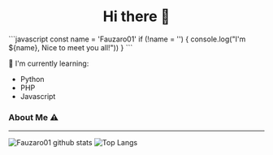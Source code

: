 <h1  align='center'> Hi there 👋 </h1>
```javascript
const name = 'Fauzaro01'
if (!name = '') {
  console.log("I'm ${name}, Nice to meet you all!"))
 }
```
 <p align='center'> </p>

:page_with_curl: I'm currently learning:
- Python
- PHP
- Javascript


### About Me ⚠️
___

![Fauzaro01 github stats](https://github-readme-stats.vercel.app/api?username=Fauzaro01&layout=compact&theme=tokyonight)
![Top Langs](https://github-readme-stats.vercel.app/api/top-langs/?username=Fauzaro01&count_private=true&show_icons=true&theme=tokyonight)
